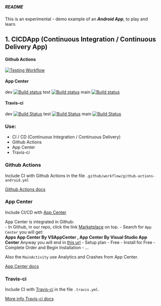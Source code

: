 ##### README


This is an experimental - demo example of an ***Android App***, to play and learn.

## 1. CICDApp (Continuous Integration / Continuous Delivery App)

#### Github Actions
[![Testing Workflow](https://github.com/bitlibitloque/CICDApp/actions/workflows/github-actions-android.yml/badge.svg)](https://github.com/bitlibitloque/CICDApp/actions/workflows/github-actions-android.yml)

#### App Center
dev  [![Build status](https://build.appcenter.ms/v0.1/apps/e8a616f9-882e-4daa-8eed-4eb4307099ea/branches/dev/badge)](https://appcenter.ms)
test [![Build status](https://build.appcenter.ms/v0.1/apps/e8a616f9-882e-4daa-8eed-4eb4307099ea/branches/test/badge)](https://appcenter.ms)
main [![Build status](https://build.appcenter.ms/v0.1/apps/e8a616f9-882e-4daa-8eed-4eb4307099ea/branches/main/badge)](https://appcenter.ms)

#### Travis-ci
dev [![Build Status](https://www.travis-ci.com/bitlibitloque/CICDApp.svg?branch=dev)](https://www.travis-ci.com/bitlibitloque/CICDApp)
test [![Build Status](https://www.travis-ci.com/bitlibitloque/CICDApp.svg?branch=test)](https://www.travis-ci.com/bitlibitloque/CICDApp)
main [![Build Status](https://www.travis-ci.com/bitlibitloque/CICDApp.svg?branch=main)](https://www.travis-ci.com/bitlibitloque/CICDApp)

### Use:

- CI / CD (Continuous Integration / Continuous Delivery)
- Github Actions
- App Center
- Travis-ci

### Github Actions

Include CI with Github Actions in the file `.github/workflow/github-actions-android.yml`

[Github Actions docs](https://docs.github.com/es/actions)
### App Center

Include CI/CD with [App Center](https://appcenter.ms/)

App Center is integrated in Github:\
    - In Github, in our repo, click the link [Marketplace](https://github.com/marketplace) on top.
    - Search for `App Center` you will get:\
        **Apps App Center By VSAppCenter , App Center By Visual Studio App Center**
        Anyway you will end in [this url](https://github.com/marketplace/app-center)
    - Setup plan - Free - Install for Free - Complete Order and Begin Installation - ...

Also the `MainActivity` use Analytics and Crashes from App Center.

[App Center docs](https://docs.microsoft.com/es-es/appcenter/)

### Travis-ci

Include CI with [Travis-ci](https://travis-ci.com/) in the file `.travis.yml`.

[More info Travis-ci docs](https://docs.travis-ci.com/user/languages/android/)
